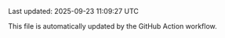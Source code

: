 Last updated: 2025-09-23 11:09:27 UTC

This file is automatically updated by the GitHub Action workflow.
